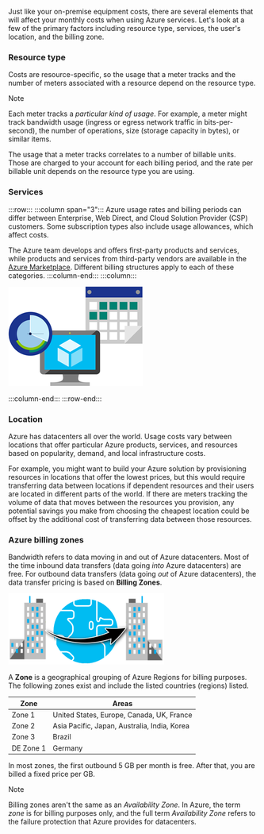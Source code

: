 Just like your on-premise equipment costs, there are several elements that will affect your monthly costs when using Azure services. Let's look at a few of the primary factors including resource type, services, the user's location, and the billing zone.

### Resource type
Costs are resource-specific, so the usage that a meter tracks and the number of meters associated with a resource depend on the resource type.

> [!NOTE] 
> Each meter tracks a *particular kind of usage*.  For example, a meter might track bandwidth usage (ingress or egress network traffic in bits-per-second), the number of operations, size (storage capacity in bytes), or similar items.

The usage that a meter tracks correlates to a number of billable units. Those are charged to your account for each billing period, and the rate per billable unit depends on the resource type you are using.

### Services

:::row:::
  :::column span="3":::
Azure usage rates and billing periods can differ between Enterprise, Web Direct, and Cloud Solution Provider (CSP) customers. Some subscription types also include usage allowances, which affect costs.

The Azure team develops and offers first-party products and services, while products and services from third-party vendors are available in the [Azure Marketplace](https://azuremarketplace.microsoft.com?azure-portal=true). Different billing structures apply to each of these categories.
   :::column-end:::
   :::column:::

![Image depicting a billing period, with a calendar, computer, and meter linked to illustrate the correlation between the three](../media/2b-billing-period-graphic.png)

   :::column-end:::
:::row-end:::

### Location
Azure has datacenters all over the world. Usage costs vary between locations that offer particular Azure products, services, and resources based on popularity, demand, and local infrastructure costs.

For example, you might want to build your Azure solution by provisioning resources in locations that offer the lowest prices, but this would require transferring data between locations if dependent resources and their users are located in different parts of the world. If there are meters tracking the volume of data that moves between the resources you provision, any potential savings you make from choosing the cheapest location could be offset by the additional cost of transferring data between those resources.

### Azure billing zones
Bandwidth refers to data moving in and out of Azure datacenters. Most of the time inbound data transfers (data going _into_ Azure datacenters) are free. For outbound data transfers (data going _out_ of Azure datacenters), the data transfer pricing is based on **Billing Zones**.

![Image that shows internet traffic traveling between two datacenters around a globe](../media/1b-azure-regions-globe.png)

A **Zone** is a geographical grouping of Azure Regions for billing purposes. The following zones exist and include the listed countries (regions) listed.

| Zone | Areas |
|------|---------|
| Zone 1 | United States, Europe, Canada, UK, France | 
| Zone 2 | Asia Pacific, Japan, Australia, India, Korea |
| Zone 3 | Brazil |
| DE Zone 1 | Germany |

In most zones, the first outbound 5 GB per month is free. After that, you are billed a fixed price per GB.

> [!NOTE] 
> Billing zones aren't the same as an _Availability Zone_. In Azure, the term *zone* is for billing purposes only, and the full term *Availability Zone* refers to the failure protection that Azure provides for datacenters.